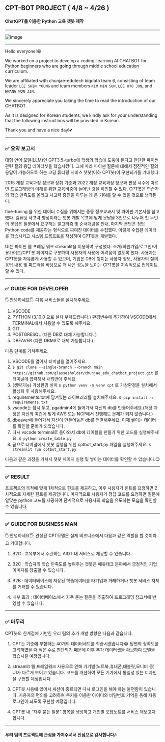 ## CPT-BOT PROJECT ( 4/8 ~ 4/26 )
#### ChatGPT를 이용한 Python 교육 챗봇 제작
---
![image](https://github.com/glassesholder/chunjae_edu_chatbot_project/assets/150658909/dcfc0e4c-9102-4b39-8f37-f0e1b420980c)

---

Hello everyone!😀

We worked on a project to develop a coding-learning AI CHATBOT for Python beginners who are going through middle school education curriculum.

We are affiliated with chunjae-edutech bigdata team 6, consisting of team leader `LEE SHIN YOUNG` and team members `KIM MIN SUN`, `LEE HYO JUN`, and `HWANG WON JIN`.

We sincerely appreciate you taking the time to read the introduction of our CHATBOT.

As it is designed for Korean students, we kindly ask for your understanding that the following instructions will be provided in Korean.

Thank you and have a nice day!💕

---
### ✅ 요약 보고서
>
대형 언어 모델(LLM)인 GPT3.5-turbo에 학생의 학습에 도움이 된다고 판단한 파이썬 관련 질의 응답 데이터셋을 학습시켰다. 그에 따라 파이썬 질문에 대해서 점진적인 질의 응답이 가능하도록 하는 코딩 튜터링 서비스 챗봇(이하 CPT봇)이 구현되기를 기대했다.

2015 개정 교육과정 정보과 성취 기준과 2022 개정 교육과정 정보과 편성 시수에 따르면 프로그래밍의 이해를 위한 교육비중이 늘어난 것을 확인할 수 있다. CPT봇은 학습자의 학습 만족도를 올리고 사고력 증진을 이루는 데 큰 기여를 할 수 있을 것으로 생각된다.

fine-tuning 을 위한 데이터 수집을 위해서는 중등 정보교과서 및 파이썬 기본서를 참고했다. 컴퓨팅 사고력 향상이라는 챗봇 개발 목표에 맞게 문답을 3번으로 나누어 첫 두번의 문답은 질문에서 요구하는 알고리즘 및 순서개념을 안내, 마지막 문답은 정답 Python code를 제공하는 형식으로 짜여진 데이터를 수집했다. 이렇게 수집된 데이터를 학습시키고 시스템 프롬프트를 작성하여 CPT봇을 개발했다. 

UI는 파이썬 웹 프레임 워크 streamlit을 이용하여 구성했다. 소개/회원가입/로그인/이용가이드/CPT봇 페이지로 구분하여 사용자의 사용에 어려움이 없도록 했다. 사용자는 CPT봇을 자유롭게 사용할 수 있으며, 기업은 DB에 쌓이는 사용자 정보, 사용자의 질의응답 내용 및 피드백을 바탕으로 더 나은 성능을 보이는 CPT봇을 지속적으로 업데이트 할 수 있다.

---
### ✅ GUIDE FOR DEVELOPER

🖐안녕하세요🖐
다음 서비스들을 설치해주세요.
>
1. VSCODE
2. PYTHON (3.10.0 으로 설치 부탁드립니다.)
환경변수에 추가하여 VSCODE에서 TERMINAL에서 사용할 수 있도록 해주세요.
3. GIT
4. POSTGRESQL (다른 DB로 대체 가능합니다. )
5. DBEAVER (다른 DBMS로 대체 가능합니다.)

다음 단계를 거쳐주세요.

>
1. VSCODE를 열어서 터미널을 열어주세요.
2. ```$ git clone --single-branch --branch main https://github.com/glassesholder/chunjae_edu_chatbot_project.git```
를 터미널에 입력해서 내려받아 주세요.
3. (생략가능) 가상환경 설치
```$ python venv -m venv cpt```
로 가상환경을 설치해서 활성화 후 사용해주세요.
4. requirements.txt에 담겨있는 라이브러리를 설치해주세요.
```$ pip install -r requirements.txt```
5. vscode는 잠시 두고, pgadmin4에 들어가서 자신의 db를 만들어주세요.(해당 과정은 자신의 여건에 맞게 AWS 또는 NCP에서 진행해도 문제가 되지 않습니다.)
6. dbeaver에 들어가서 자신이 만들어놓은 db를 연결해주세요. 이제 쌓이는 데이터를 확인할 준비가 되었습니다.
7. 다시 vscode terminal로 돌아와서 db에 테이블을 만들기 위한 코드를 실행해주세요.
```$ python create_table.py```
8. 끝으로 터미널에서 챗봇 실행을 위한 cptbot_start.py 파일을 실행해주세요.
```$ streamlit run cptbot_start.py```

다음과 같은 과정을 거쳐서 챗봇 페이지 실행 및 쌓이는 데이터를 확인할 수 있습니다.😉

---
### ✅ RESULT

>
프로젝트의 목적에 맞게 1차적으로 힌트를 제공하고, 이후 사용자가 힌트를 요청하면 2차적으로 자세한 힌트를 제공합니다. 마지막으로 사용자가 정답 코드를 요청하면 질문에 알맞는 python 코드를 제공하여 단계적으로 사용자의 학습을 유도하는 모습을 확인할 수 있습니다.

---
### ✅ GUIDE FOR BUSINESS MAN

🖐안녕하세요🖐
완성된 CPT모델은 실제 비즈니스에서 다음과 같은 역할을 할 것이라고 기대합니다.

1. B2G : 교육부에서 주관하는 AIDT 내 서비스로 제공할 수 있습니다.

2. B2C : 학습자의 학습 만족도를 높여주는 챗봇은 에듀테크 분야에서 긍정적인 기업이미지를 창출할 수 있습니다.

3. B2B : 데이터베이스에 저장된 학습데이터를 타기업과 거래하거나 챗봇 서비스 자체를 거래할 수 있습니다.

4. 내부 효과 : 데이터베이스에서 자주 묻는 질문을 추출하여 프로그래밍 참고서에 반영할 수 있습니다.

---
### ✅ 마무리

CPT봇의 한계점에 기반한 우리 팀의 추가 개발 방향은 다음과 같습니다.

1. CPT는 기준에 부합하는 40개의 데이터세트를 학습시켰습니다😂 답변의 정확도를 고려하였을 때 적은 수로 판단되기 때문에 이후 추가 데이터셋을 확보하여 모델을 학습시킬 예정입니다.

2. streamlit 웹 프레임워크 사용으로 인해 기기별(노트북,휴대폰,태블릿,모니터 등) UI가 다르게 보이고 있습니다. 코드를 개선하여 모든 기기에서 통일성 있는 디자인을 구현할 예정입니다.

3. CPT봇 사용에 있어서 세션이 종료되면 다시 로그인을 해야 하는 불편함이 있습니다. 사용자의 편의를 고려하여 쿠키를 이용한 아이디와 비밀번호 기억을 통해 자동 로그인이 되도록 구현할 예정입니다.

4. CPT봇 내 “자주 묻는 질문” 항목을 생성하고 개인별 오답노트를 서비스 해보고자 합니다.

---

#### 우리 팀의 프로젝트에 관심을 가져주셔서 진심으로 감사합니다🎶

